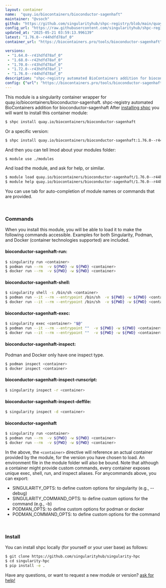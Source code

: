```yaml
---
layout: container
name:  "quay.io/biocontainers/bioconductor-sagenhaft"
maintainer: "@vsoch"
github: "https://github.com/singularityhub/shpc-registry/blob/main/quay.io/biocontainers/bioconductor-sagenhaft/container.yaml"
config_url: "https://raw.githubusercontent.com/singularityhub/shpc-registry/main/quay.io/biocontainers/bioconductor-sagenhaft/container.yaml"
updated_at: "2025-05-21 03:59:13.996139"
latest: "1.76.0--r44hdfd78af_0"
container_url: "https://biocontainers.pro/tools/bioconductor-sagenhaft"

versions:
 - "1.64.0--r41hdfd78af_0"
 - "1.68.0--r42hdfd78af_0"
 - "1.70.0--r43hdfd78af_0"
 - "1.72.0--r43hdfd78af_1"
 - "1.76.0--r44hdfd78af_0"
description: "shpc-registry automated BioContainers addition for bioconductor-sagenhaft"
config: {"url": "https://biocontainers.pro/tools/bioconductor-sagenhaft", "maintainer": "@vsoch", "description": "shpc-registry automated BioContainers addition for bioconductor-sagenhaft", "latest": {"1.76.0--r44hdfd78af_0": "sha256:999ac737b5b71f1a2de0f8050b98bb7648821589fe6494bf12ac16566c4bccb7"}, "tags": {"1.64.0--r41hdfd78af_0": "sha256:d73a32bac8e7599e715ca3eb466756ceba874fc963c3fca4247048017e7cda0d", "1.68.0--r42hdfd78af_0": "sha256:44ee5013bf0e0d839cc816e38f04f4995a7929203d939af4d339149039ead521", "1.70.0--r43hdfd78af_0": "sha256:6a830adda0cbd15c399634a4382637ac2b217136425b731db0d381b40e3fee6b", "1.72.0--r43hdfd78af_1": "sha256:9673a25c24ea006d14a39a2ed55aed9a78a973103514a5811f1406a7b011fbbe", "1.76.0--r44hdfd78af_0": "sha256:999ac737b5b71f1a2de0f8050b98bb7648821589fe6494bf12ac16566c4bccb7"}, "docker": "quay.io/biocontainers/bioconductor-sagenhaft"}
---
```


This module is a singularity container wrapper for quay.io/biocontainers/bioconductor-sagenhaft.
shpc-registry automated BioContainers addition for bioconductor-sagenhaft
After [installing shpc](#install) you will want to install this container module:


```bash
$ shpc install quay.io/biocontainers/bioconductor-sagenhaft
```

Or a specific version:

```bash
$ shpc install quay.io/biocontainers/bioconductor-sagenhaft:1.76.0--r44hdfd78af_0
```

And then you can tell lmod about your modules folder:

```bash
$ module use ./modules
```

And load the module, and ask for help, or similar.

```bash
$ module load quay.io/biocontainers/bioconductor-sagenhaft/1.76.0--r44hdfd78af_0
$ module help quay.io/biocontainers/bioconductor-sagenhaft/1.76.0--r44hdfd78af_0
```

You can use tab for auto-completion of module names or commands that are provided.

<br>

### Commands

When you install this module, you will be able to load it to make the following commands accessible.
Examples for both Singularity, Podman, and Docker (container technologies supported) are included.

#### bioconductor-sagenhaft-run:

```bash
$ singularity run <container>
$ podman run --rm  -v ${PWD} -w ${PWD} <container>
$ docker run --rm  -v ${PWD} -w ${PWD} <container>
```

#### bioconductor-sagenhaft-shell:

```bash
$ singularity shell -s /bin/sh <container>
$ podman run --it --rm --entrypoint /bin/sh  -v ${PWD} -w ${PWD} <container>
$ docker run --it --rm --entrypoint /bin/sh  -v ${PWD} -w ${PWD} <container>
```

#### bioconductor-sagenhaft-exec:

```bash
$ singularity exec <container> "$@"
$ podman run --it --rm --entrypoint ""  -v ${PWD} -w ${PWD} <container> "$@"
$ docker run --it --rm --entrypoint ""  -v ${PWD} -w ${PWD} <container> "$@"
```

#### bioconductor-sagenhaft-inspect:

Podman and Docker only have one inspect type.

```bash
$ podman inspect <container>
$ docker inspect <container>
```

#### bioconductor-sagenhaft-inspect-runscript:

```bash
$ singularity inspect -r <container>
```

#### bioconductor-sagenhaft-inspect-deffile:

```bash
$ singularity inspect -d <container>
```



#### bioconductor-sagenhaft

```bash
$ singularity run <container>
$ podman run --rm  -v ${PWD} -w ${PWD} <container>
$ docker run --rm  -v ${PWD} -w ${PWD} <container>
```


In the above, the `<container>` directive will reference an actual container provided
by the module, for the version you have chosen to load. An environment file in the
module folder will also be bound. Note that although a container
might provide custom commands, every container exposes unique exec, shell, run, and
inspect aliases. For anycommands above, you can export:

 - SINGULARITY_OPTS: to define custom options for singularity (e.g., --debug)
 - SINGULARITY_COMMAND_OPTS: to define custom options for the command (e.g., -b)
 - PODMAN_OPTS: to define custom options for podman or docker
 - PODMAN_COMMAND_OPTS: to define custom options for the command

<br>

### Install

You can install shpc locally (for yourself or your user base) as follows:

```bash
$ git clone https://github.com/singularityhub/singularity-hpc
$ cd singularity-hpc
$ pip install -e .
```

Have any questions, or want to request a new module or version? [ask for help!](https://github.com/singularityhub/singularity-hpc/issues)